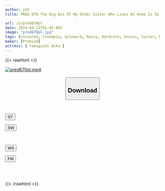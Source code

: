 ```yaml
---
author: j91
title: PRED-670 The Big Ass Of My Older Sister Who Lives At Home Is So Erotic That My Rationality Is Blown Away And I Ejaculate Out Of Control Several Times. Ayaka Yamagishi

url: /v/pred670pl
date: 2024-04-12T01:45:00Z
image: "pred670pl.jpg"
tags: [Censored, Creampie, Solowork, Nasty, Hardcore, Incest, Sister, Huge Butt	]
maker: [Premium]
actress: [ Yamagishi Aika ]
---
```



{{< rawhtml >}}

<div class="video" data-videoid="0plMJvyxgrHbO8r">
    <a href="javascript:;">
        <img src="/v/pred670pl/pred670pl.jpg" width="WIDTH" height="HEIGHT" alt="pred670pl.mp4" loading="lazy">
    </a>
</div>

<script type="text/javascript" src="https://j91.asia/asset/on-demand-st.js"></script>

<br>
  <link rel="stylesheet" href="https://j91.asia/asset/bs5.css">
  
  <center>
  <button class="btn btn-primary" type="button" data-bs-toggle="collapse" data-bs-target=".multi-collapse" aria-expanded="false" aria-controls="multiCollapseExample1 multiCollapseExample2"><h2>Download</h2></button></center>
</p>
<div class="row">
  <div class="col">
    <div class="collapse multi-collapse" id="multiCollapseExample1">
      <div class="card card-body">
	      	      <br>
<div class="buttons">  
<p><a href="https://streamtape.to/v/0plMJvyxgrHbO8r" target="_blank"><button class="btn-hover color-3"><i class="fa fa-download"></i> ST</button></a></p>
<p><a href="https://asnwish.com/am7nl9k4lejw" target="_blank"><button class="btn-hover color-2"><i class="fa fa-download"></i> SW</button></a></p></div>
    </div>
  </div>
</div>
  <div class="col">
    <div class="collapse multi-collapse" id="multiCollapseExample2">
      <div class="card card-body">
	      <br>
<div class="buttons">
<p><a href="https://wolfstream.tv/bhibpq6ksnt9"><button class="btn-hover color-9"><i class="fa fa-download"></i> WS</button></a></p>
<p><a href="https://filemoon.sx/d/jm2l8ytdfqc3"><button class="btn-hover color-8"><i class="fa fa-download"></i> FM</button></a></p></div>
<br><br>
      </div>
    </div>
  </div>
</div>

{{< /rawhtml >}}